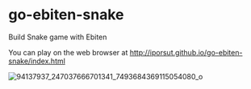 # go-ebiten-snake
Build Snake game with Ebiten

You can play on the web browser at http://iporsut.github.io/go-ebiten-snake/index.html

![94137937_247037666701341_7493684369115054080_o](https://user-images.githubusercontent.com/216396/80171386-79411e00-8614-11ea-9b20-a5c2e4a545a4.png)
